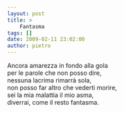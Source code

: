 ```yaml
---
layout: post
title: >
    Fantasma
tags: []
date: 2009-02-11 23:02:00
author: pietro
---
```

Ancora amarezza in fondo alla gola<br/>per le parole che non posso dire,<br/>nessuna lacrima rimarrà sola,<br/>non posso far altro che vederti morire,<br/>sei la mia malattia il mio asma,<br/>diverrai, come il resto fantasma.
